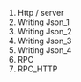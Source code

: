 1. Http / server
2. Writing Json_1
3. Writing Json_2
4. Writing Json_3
5. Writing Json_4
6. RPC
7. RPC_HTTP
